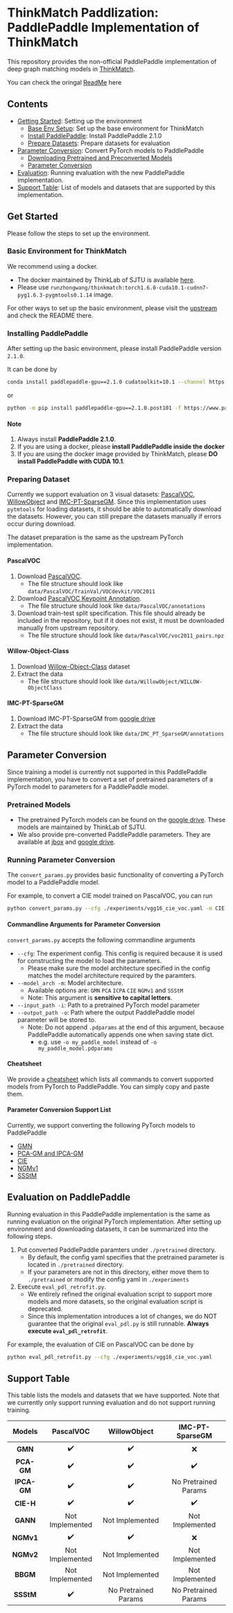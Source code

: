 # ThinkMatch Paddlization: PaddlePaddle Implementation of ThinkMatch

This repository provides the non-official PaddlePaddle implementation of deep graph matching models in [ThinkMatch](https://github.com/Thinklab-SJTU/ThinkMatch).

You can check the oringal [ReadMe](./README_OLD.md) here

## Contents

- [Getting Started](#get-started): Setting up the environment
  - [Base Env Setup](#basic-environment-for-thinkmatch): Set up the base environment for ThinkMatch
  - [Install PaddlePaddle](#installing-paddlepaddle): Install PaddlePaddle 2.1.0
  - [Prepare Datasets](#preparing-dataset): Prepare datasets for evaluation
- [Parameter Conversion](#parameter-conversion): Convert PyTorch models to PaddlePaddle
  - [Downloading Pretrained and Preconverted Models](#pretrained-models)
  - [Parameter Conversion](#running-parameter-conversion)
- [Evaluation](#evaluation-on-paddlepaddle): Running evaluation with the new PaddlePaddle implementation.
- [Support Table](#support-table): List of models and datasets that are supported by this implementation.

## Get Started

Please follow the steps to set up the environment.

### Basic Environment for ThinkMatch

We recommend using a docker.

- The docker maintained by ThinkLab of SJTU is available [here](https://hub.docker.com/r/runzhongwang/thinkmatch).
- Please use `runzhongwang/thinkmatch:torch1.6.0-cuda10.1-cudnn7-pyg1.6.3-pygmtools0.1.14` image.

For other ways to set up the basic environment, please visit the [upstream](https://github.com/Thinklab-SJTU/ThinkMatch) and check the README there.

### Installing PaddlePaddle

After setting up the basic environment, please install PaddlePaddle version `2.1.0`.

It can be done by

```sh
conda install paddlepaddle-gpu==2.1.0 cudatoolkit=10.1 --channel https://mirrors.tuna.tsinghua.edu.cn/anaconda/cloud/Paddle/
```

or

```sh
python -m pip install paddlepaddle-gpu==2.1.0.post101 -f https://www.paddlepaddle.org.cn/whl/linux/mkl/avx/stable.html
```

#### Note

1. Always install **PaddlePaddle 2.1.0**.
2. If you are using a docker, please **install PaddlePaddle inside the docker**
3. If you are using the docker image provided by ThinkMatch, please **DO install PaddlePaddle with CUDA 10.1**.

### Preparing Dataset

Currently we support evaluation on 3 visual datasets: [PascalVOC](#pascalvoc), [WillowObject](#willow-object-class) and [IMC-PT-SparseGM](#imc-pt-sparsegm). Since this implementation uses `pytmtools` for loading datasets, it should be able to automatically download the datasets. However, you can still prepare the datasets manually if errors occur during download.

The dataset preparation is the same as the upstream PyTorch implementation.

#### PascalVOC

1. Download [PascalVOC](http://host.robots.ox.ac.uk/pascal/VOC/voc2011/index.html).
   - The file structure should look like `data/PascalVOC/TrainVal/VOCdevkit/VOC2011`
2. Download [PascalVOC Keypoint Annotation](https://www2.eecs.berkeley.edu/Research/Projects/CS/vision/shape/poselets/voc2011_keypoints_Feb2012.tgz).
   - The file structure should look like `data/PascalVOC/annotations`
3. Download train-test split specification. This file should already be included in the repository, but if it does not exist, it must be downloaded manually from upstream repository.
   - The file structure should look like `data/PascalVOC/voc2011_pairs.npz`

#### Willow-Object-Class

1. Download [Willow-Object-Class](http://www.di.ens.fr/willow/research/graphlearning/WILLOW-ObjectClass_dataset.zip) dataset
2. Extract the data
   - The file structure should look like `data/WillowObject/WILLOW-ObjectClass`

#### IMC-PT-SparseGM

1. Download IMC-PT-SparseGM from [google drive](https://drive.google.com/file/d/1Po9pRMWXTqKK2ABPpVmkcsOq-6K_2v-B/view?usp=sharing)
2. Extract the data
   - The file structure should look like `data/IMC_PT_SparseGM/annotations`

## Parameter Conversion

Since training a model is currently not supported in this PaddlePaddle implementation, you have to convert a set of pretrained parameters of a PyTorch model to parameters for a PaddlePaddle model.

### Pretrained Models

- The pretrained PyTorch models can be found on the [google drive](https://drive.google.com/drive/folders/11xAQlaEsMrRlIVc00nqWrjHf8VOXUxHQ). These models are maintained by ThinkLab of SJTU.
- We also provide pre-converted PaddlePaddle parameters. They are available at [jbox](https://jbox.sjtu.edu.cn/l/31Ll1T) and [google drive](https://drive.google.com/drive/folders/1qO93jTgYgVi9N2FZzZXTMw2QF4HLkOzx?usp=sharing).

### Running Parameter Conversion

The `convert_params.py` provides basic functionality of converting a PyTorch model to a PaddlePaddle model.

For example, to convert a CIE model trained on PascalVOC, you can run

```sh
python convert_params.py --cfg ./experiments/vgg16_cie_voc.yaml -m CIE -i ./pretrained/pretrained_params_vgg16_cie_voc.pt -o ./pretrained/paddle_vgg16_cie_voc
```

#### Commandline Arguments for Parameter Conversion

`convert_params.py` accepts the following commandline arguments

- `--cfg`: The experiment config. This config is required because it is used for constructing the model to load the parameters.
  - Please make sure the model architecture specified in the config matches the model architecture required by the paramters.
- `--model_arch -m`: Model architecture.
  - Available options are: `GMN` `PCA` `ICPA` `CIE` `NGMv1` and `SSStM`
  - Note: This argument is **sensitive to capital letters**.
- `--input_path -i`: Path to a pretrained PyTorch model parameter
- `--output_path -o`: Path where the output PaddlePaddle model parameter will be stored to.
  - Note: Do not append `.pdparams` at the end of this argument, because PaddlePaddle automatically appends one when saving state dict.
    - e.g. use `-o my_paddle_model` instead of `-o my_paddle_model.pdparams`

#### Cheatsheet

We provide a [cheatsheet](./convert_params_cheatsheet.md) which lists all commands to convert supported models from PyTorch to PaddlePaddle. You can simply copy and paste them.

#### Parameter Conversion Support List

Currently, we support converting the following PyTorch models to PaddlePaddle

- [GMN](https://thinkmatch.readthedocs.io/en/latest/guide/models.html#gmn)
- [PCA-GM and IPCA-GM](https://thinkmatch.readthedocs.io/en/latest/guide/models.html#pca-gm)
- [CIE](https://thinkmatch.readthedocs.io/en/latest/guide/models.html#cie-h)
- [NGMv1](https://thinkmatch.readthedocs.io/en/latest/guide/models.html#ngm)
- [SSStM](https://github.com/eliphatfs/ThinkMatch)

## Evaluation on PaddlePaddle

Running evaluation in this PaddlePaddle implementation is the same as running evaluation on the original PyTorch implementation. After setting up environment and downloading datasets, it can be summarized into the following steps.

1. Put converted PaddlePaddle paramters under `./pretrained` directory.
   - By default, the config yaml specifies that the pretrained parameter is located in `./pretrained` directory.
   - If your parameters are not in this directory, either move them to `./pretrained` or modify the config yaml in `./experiments`
2. Execute `eval_pdl_retrofit.py`.
   - We entirely refined the original evaluation script to support more models and more datasets, so the original evaluation script is deprecated.
   - Since this implementation introduces a lot of changes, we do NOT guarantee that the original `eval_pdl.py` is still runnable. **Always execute `eval_pdl_retrofit`**.

For example, the evaluation of CIE on PascalVOC can be done by

```sh
python eval_pdl_retrofit.py --cfg ./experiments/vgg16_cie_voc.yaml
```

## Support Table

This table lists the models and datasets that we have supported. Note that we currently only support running evaluation and do not support running training.

|   Models    |     PascalVOC      |     WillowObject     |   IMC-PT-SparseGM    |
| :---------: | :----------------: | :------------------: | :------------------: |
|   **GMN**   | :heavy_check_mark: |  :heavy_check_mark:  |         :x:          |
| **PCA-GM**  | :heavy_check_mark: |  :heavy_check_mark:  |  :heavy_check_mark:  |
| **IPCA-GM** | :heavy_check_mark: |  :heavy_check_mark:  | No Pretrained Params |
|  **CIE-H**  | :heavy_check_mark: |  :heavy_check_mark:  |  :heavy_check_mark:  |
|  **GANN**   |  Not Implemented   |   Not Implemented    |   Not Implemented    |
|  **NGMv1**  | :heavy_check_mark: |  :heavy_check_mark:  |         :x:          |
|  **NGMv2**  |  Not Implemented   |   Not Implemented    |   Not Implemented    |
|  **BBGM**   |  Not Implemented   |   Not Implemented    |   Not Implemented    |
|  **SSStM**  | :heavy_check_mark: | No Pretrained Params | No Pretrained Params |
